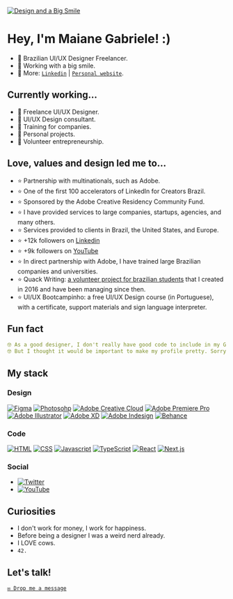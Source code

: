 [![Design and a Big Smile](https://quackredacao.com.br/maiane-files/maiane-github-cover.png)](https://sheisacreative.com/)

# Hey, I'm Maiane Gabriele! :)

- 🌠 Brazilian UI/UX Designer Freelancer.
- 🌠 Working with a big smile.
- 🌠 More: [`Linkedin`](https://www.linkedin.com/in/sheisacreative/) | [`Personal website`](https://sheisacreative.com/).


## Currently working...

- 🌠 Freelance UI/UX Designer.
- 🌠 UI/UX Design consultant.
- 🌠 Training for companies.
- 🌠 Personal projects.
- 🌠 Volunteer entrepreneurship.

## Love, values and design led me to...

- ⭐ Partnership with multinationals, such as Adobe.
- ⭐ One of the first 100 accelerators of LinkedIn for Creators Brazil.
- ⭐ Sponsored by the Adobe Creative Residency Community Fund.
- ⭐ I have provided services to large companies, startups, agencies, and many others.
- ⭐ Services provided to clients in Brazil, the United States, and Europe.
- ⭐ +12k followers on [Linkedin](https://www.linkedin.com/in/sheisacreative/)
- ⭐ +9k followers on [YouTube](https://youtube.com/c/sheisacreative)
- ⭐ In direct partnership with Adobe, I have trained large Brazilian companies and universities.
- ⭐ Quack Writing: [a volunteer project for brazilian students](https://quackredacao.com.br/) that I created in 2016 and have been managing since then.
- ⭐ UI/UX Bootcampinho: a free UI/UX Design course (in Portuguese), with a certificate, support materials and sign language interpreter.

## Fun fact
```yaml
🤓 As a good designer, I don't really have good code to include in my GitHub.
🤓 But I thought it would be important to make my profile pretty. Sorry, people.
```
## My stack

### Design
[![Figma](https://img.shields.io/badge/Figma-F24E1E?style=for-the-badge&logo=figma&logoColor=white)](#)
[![Photosohp](https://img.shields.io/badge/Adobe%20Photoshop-31A8FF?style=for-the-badge&logo=Adobe%20Photoshop&logoColor=black)](#)
[![Adobe Creative Cloud](https://img.shields.io/badge/Adobe%20Creative%20Cloud-DA1F26?style=for-the-badge&logo=Adobe%20Creative%20Cloud&logoColor=white)](#)
[![Adobe Premiere Pro](https://img.shields.io/badge/Adobe%20Premiere%20Pro-9999FF?style=for-the-badge&logo=Adobe%20Premiere%20Pro&logoColor=white)](#)
[![Adobe Illustrator](https://img.shields.io/badge/Adobe%20Illustrator-FF9A00?style=for-the-badge&logo=adobe%20illustrator&logoColor=white)](#)
[![Adobe XD](https://img.shields.io/badge/Adobe%20XD-470137?style=for-the-badge&logo=Adobe%20XD&logoColor=#FF61F6)](#)
[![Adobe Indesign](https://img.shields.io/badge/Adobe%20InDesign-FF3366?style=for-the-badge&logo=Adobe%20InDesign&logoColor=white)](#)
[![Behance](https://img.shields.io/badge/Behance-0054F7?style=for-the-badge&logo=behance&logoColor=white)](https://www.behance.net/sheisacreative)

### Code
[![HTML](https://img.shields.io/badge/HTML5-E34F26?style=for-the-badge&logo=html5&logoColor=white)](#) 
[![CSS](https://img.shields.io/badge/CSS3-1572B6?style=for-the-badge&logo=css3&logoColor=white)](#) 
[![Javascript](https://img.shields.io/badge/JavaScript-323330?style=for-the-badge&logo=javascript&logoColor=F7DF1)](#) 
[![TypeScript](https://img.shields.io/badge/TypeScript-3178C6?style=for-the-badge&logo=typescript&logoColor=fff)](#)
[![React](https://img.shields.io/badge/React-%2320232a.svg?style=for-the-badge&logo=react&logoColor=%2361DAFB)](#)
[![Next.js](https://img.shields.io/badge/Next.js-black?style=for-the-badge&logo=next.js&logoColor=white)](#)

### Social
- [![Twitter](https://img.shields.io/twitter/follow/sheisacreative?style=for-the-badge)](https://twitter.com/sheisacreative)
- [![YouTube](https://img.shields.io/youtube/channel/subscribers/UCC5G7ghkZh7NTHMEmigH2Aw?style=for-the-badge)](https://youtube.com/c/sheisacreative)


## Curiosities

- I don't work for money, I work for happiness.
- Before being a designer I was a weird nerd already.
- I LOVE cows.
- `42.`

## Let's talk!

[`✉️ Drop me a message`](https://sheisacreative.com/contact/)
